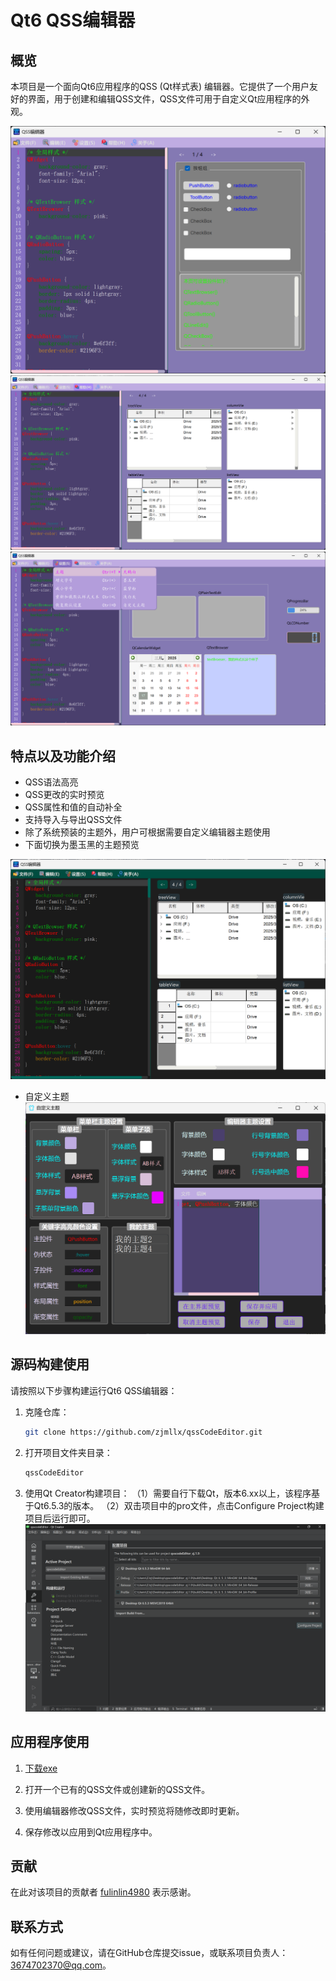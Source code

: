 # Qt6 QSS编辑器

## 概览

本项目是一个面向Qt6应用程序的QSS (Qt样式表) 编辑器。它提供了一个用户友好的界面，用于创建和编辑QSS文件，QSS文件可用于自定义Qt应用程序的外观。

![主界面1](./preview/preview_1.png)
![主界面2](./preview/preview_2.png)
![主界面3](./preview/preview_3.png)

## 特点以及功能介绍

- QSS语法高亮
- QSS更改的实时预览
- QSS属性和值的自动补全
- 支持导入与导出QSS文件
- 除了系统预装的主题外，用户可根据需要自定义编辑器主题使用
- 下面切换为墨玉黑的主题预览
  
![主题_墨玉黑](./preview/preview_4.png)

- 自定义主题
![自定义主题](./preview/preview_5.png)

## 源码构建使用

请按照以下步骤构建运行Qt6 QSS编辑器：

1. 克隆仓库：

    ```sh
    git clone https://github.com/zjmllx/qssCodeEditor.git
    ```

2. 打开项目文件夹目录：

    ```sh
    qssCodeEditor
    ```

3. 使用Qt Creator构建项目：
   （1）需要自行下载Qt，版本6.xx以上，该程序基于Qt6.5.3的版本。
   （2）双击项目中的pro文件，点击Configure Project构建项目后运行即可。
![自定义主题](./preview/preview_6.png)

## 应用程序使用

1. [下载exe](https://github.com/zjmllx/qssCodeEditor/releases)

2. 打开一个已有的QSS文件或创建新的QSS文件。

3. 使用编辑器修改QSS文件，实时预览将随修改即时更新。

4. 保存修改以应用到Qt应用程序中。

## 贡献

在此对该项目的贡献者 [fulinlin4980](https://github.com/fulinlin4980) 表示感谢。

## 联系方式

如有任何问题或建议，请在GitHub仓库提交issue，或联系项目负责人：[3674702370@qq.com](mailto:3674702370@qq.com)。
